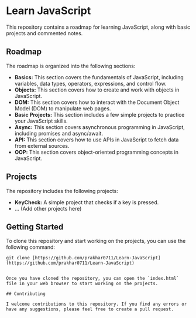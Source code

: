 # Learn JavaScript

This repository contains a roadmap for learning JavaScript, along with basic projects and commented notes.

## Roadmap

The roadmap is organized into the following sections:

* **Basics:** This section covers the fundamentals of JavaScript, including variables, data types, operators, expressions, and control flow.
* **Objects:** This section covers how to create and work with objects in JavaScript.
* **DOM:** This section covers how to interact with the Document Object Model (DOM) to manipulate web pages.
* **Basic Projects:** This section includes a few simple projects to practice your JavaScript skills.
* **Async:** This section covers asynchronous programming in JavaScript, including promises and async/await.
* **API:** This section covers how to use APIs in JavaScript to fetch data from external sources.
* **OOP:** This section covers object-oriented programming concepts in JavaScript.

## Projects

The repository includes the following projects:

* **KeyCheck:** A simple project that checks if a key is pressed.
* ... (Add other projects here)

## Getting Started

To clone this repository and start working on the projects, you can use the following command:

```
git clone [https://github.com/prakhar0711/Learn-JavaScript](https://github.com/prakhar0711/Learn-JavaScript)


Once you have cloned the repository, you can open the `index.html` file in your web browser to start working on the projects.

## Contributing

I welcome contributions to this repository. If you find any errors or have any suggestions, please feel free to create a pull request.
